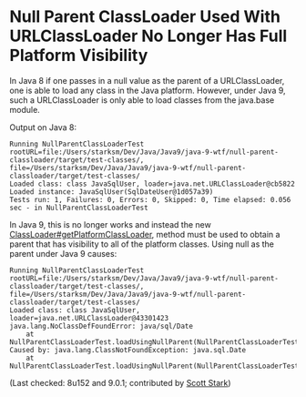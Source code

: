 # Null Parent ClassLoader Used With URLClassLoader No Longer Has Full Platform Visibility

In Java 8 if one passes in a null value as the parent of a URLClassLoader, one is able to load any class in
the Java platform. However, under Java 9, such a URLClassLoader is only able to load classes from the
java.base module.

Output on Java 8:

```
Running NullParentClassLoaderTest
rootURL=file:/Users/starksm/Dev/Java/Java9/java-9-wtf/null-parent-classloader/target/test-classes/, file=/Users/starksm/Dev/Java/Java9/java-9-wtf/null-parent-classloader/target/test-classes/
Loaded class: class JavaSqlUser, loader=java.net.URLClassLoader@cb5822
Loaded instance: JavaSqlUser(SqlDateUser@1d057a39)
Tests run: 1, Failures: 0, Errors: 0, Skipped: 0, Time elapsed: 0.056 sec - in NullParentClassLoaderTest
```

In Java 9, this is no longer works and instead the new [ClassLoader#getPlatformClassLoader](https://docs.oracle.com/javase/9/docs/api/java/lang/ClassLoader.html#getPlatformClassLoader--), method
must be used to obtain a parent that has visibility to all of the platform classes. Using null as the parent under Java 9 causes:

```
Running NullParentClassLoaderTest
rootURL=file:/Users/starksm/Dev/Java/Java9/java-9-wtf/null-parent-classloader/target/test-classes/, file=/Users/starksm/Dev/Java/Java9/java-9-wtf/null-parent-classloader/target/test-classes/
Loaded class: class JavaSqlUser, loader=java.net.URLClassLoader@43301423
java.lang.NoClassDefFoundError: java/sql/Date
	at NullParentClassLoaderTest.loadUsingNullParent(NullParentClassLoaderTest.java:22)
Caused by: java.lang.ClassNotFoundException: java.sql.Date
	at NullParentClassLoaderTest.loadUsingNullParent(NullParentClassLoaderTest.java:22)
```

(Last checked: 8u152 and 9.0.1; contributed by [Scott Stark](https://github.com/starksm64))
